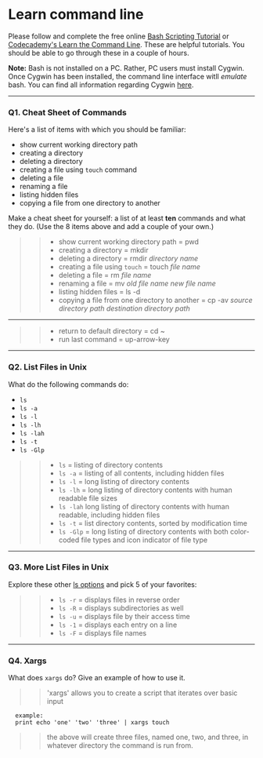 # Learn command line

Please follow and complete the free online [Bash Scripting Tutorial](https://ryanstutorials.net/bash-scripting-tutorial/) or [Codecademy's Learn the Command Line](https://www.codecademy.com/learn/learn-the-command-line). These are helpful tutorials. You should be able to go through these in a couple of hours.

**Note:** Bash is not installed on a PC. Rather, PC users must install Cygwin. Once Cygwin has been installed, the command line interface witll _emulate_ bash. You can find all information regarding Cygwin [here](https://www.cygwin.com/).

---

### Q1.  Cheat Sheet of Commands  

Here's a list of items with which you should be familiar:  
* show current working directory path
* creating a directory
* deleting a directory
* creating a file using `touch` command
* deleting a file
* renaming a file
* listing hidden files
* copying a file from one directory to another

Make a cheat sheet for yourself: a list of at least **ten** commands and what they do.  (Use the 8 items above and add a couple of your own.)  

> > * show current working directory path = pwd
> > * creating a directory = mkdir
> > * deleting a directory = rmdir *directory name*
> > * creating a file using `touch` = touch *file name*
> > * deleting a file = rm *file name*
> > * renaming a file = mv *old file name* *new file name*
> > * listing hidden files = ls -d
> > * copying a file from one directory to another = cp -av *source directory path* *destination directory path*
---
> > * return to default directory = cd ~
> > * run last command = up-arrow-key
---

### Q2.  List Files in Unix   

What do the following commands do:  
* `ls` 
* `ls -a` 
* `ls -l` 
* `ls -lh` 
* `ls -lah`  
* `ls -t`  
* `ls -Glp`  

> > * `ls` = listing of directory contents
> > * `ls -a` = listing of all contents, including hidden files
> > * `ls -l` = long listing of directory contents
> > * `ls -lh` = long listing of directory contents with human readable file sizes
> > * `ls -lah` long listing of directory contents with human readable, including hidden files
> > * `ls -t` = list directory contents, sorted by modification time
> > * `ls -Glp` =  long listing of directory contents with both color-coded file types and icon indicator of file type

---

### Q3.  More List Files in Unix  

Explore these other [ls options](http://www.techonthenet.com/unix/basic/ls.php) and pick 5 of your favorites:

> > * `ls -r` = displays files in reverse order
> > * `ls -R` = displays subdirectories as well
> > * `ls -u` = displays file by their access time
> > * `ls -1` = displays each entry on a line
> > * `ls -F` = displays file names

---

### Q4.  Xargs   

What does `xargs` do? Give an example of how to use it.

> > 'xargs' allows you to create a script that iterates over basic input  

      example:   
      print echo 'one' 'two' 'three' | xargs touch 

> > the above will create three files, named one, two, and three, in whatever directory the command is run from. 


 

